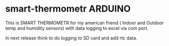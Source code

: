 # smart-thermometr ARDUINO

This is SMART THERMOMETR for my american friend ( Indoor and Outdoor temp and humidity sensors) with data logging to excel via com port. 

in next release think to do logging to SD card and add rtc data. 
